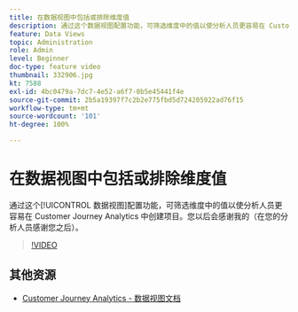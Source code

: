 ```yaml
---
title: 在数据视图中包括或排除维度值
description: 通过这个数据视图配置功能，可筛选维度中的值以使分析人员更容易在 Customer Journey Analytics 中创建项目。您以后会感谢我的（在您的分析人员感谢您之后）。
feature: Data Views
topic: Administration
role: Admin
level: Beginner
doc-type: feature video
thumbnail: 332906.jpg
kt: 7588
exl-id: 4bc0479a-7dc7-4e52-a6f7-0b5e45441f4e
source-git-commit: 2b5a19397f7c2b2e775fbd5d724205922ad76f15
workflow-type: tm+mt
source-wordcount: '101'
ht-degree: 100%

---
```


# 在数据视图中包括或排除维度值

通过这个[!UICONTROL 数据视图]配置功能，可筛选维度中的值以使分析人员更容易在 Customer Journey Analytics 中创建项目。您以后会感谢我的（在您的分析人员感谢您之后）。

>[!VIDEO](https://video.tv.adobe.com/v/3412350/?quality=12&learn=on&captions=chi_hans)

## 其他资源

* [Customer Journey Analytics - 数据视图文档](https://experienceleague.adobe.com/docs/analytics-platform/using/cja-dataviews/create-dataview.html?lang=zh-Hans)

